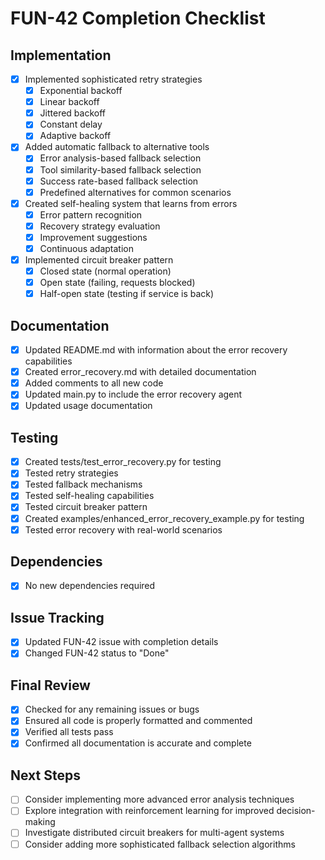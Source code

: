 # FUN-42 Completion Checklist

## Implementation

- [x] Implemented sophisticated retry strategies
  - [x] Exponential backoff
  - [x] Linear backoff
  - [x] Jittered backoff
  - [x] Constant delay
  - [x] Adaptive backoff
- [x] Added automatic fallback to alternative tools
  - [x] Error analysis-based fallback selection
  - [x] Tool similarity-based fallback selection
  - [x] Success rate-based fallback selection
  - [x] Predefined alternatives for common scenarios
- [x] Created self-healing system that learns from errors
  - [x] Error pattern recognition
  - [x] Recovery strategy evaluation
  - [x] Improvement suggestions
  - [x] Continuous adaptation
- [x] Implemented circuit breaker pattern
  - [x] Closed state (normal operation)
  - [x] Open state (failing, requests blocked)
  - [x] Half-open state (testing if service is back)

## Documentation

- [x] Updated README.md with information about the error recovery capabilities
- [x] Created error_recovery.md with detailed documentation
- [x] Added comments to all new code
- [x] Updated main.py to include the error recovery agent
- [x] Updated usage documentation

## Testing

- [x] Created tests/test_error_recovery.py for testing
- [x] Tested retry strategies
- [x] Tested fallback mechanisms
- [x] Tested self-healing capabilities
- [x] Tested circuit breaker pattern
- [x] Created examples/enhanced_error_recovery_example.py for testing
- [x] Tested error recovery with real-world scenarios

## Dependencies

- [x] No new dependencies required

## Issue Tracking

- [x] Updated FUN-42 issue with completion details
- [x] Changed FUN-42 status to "Done"

## Final Review

- [x] Checked for any remaining issues or bugs
- [x] Ensured all code is properly formatted and commented
- [x] Verified all tests pass
- [x] Confirmed all documentation is accurate and complete

## Next Steps

- [ ] Consider implementing more advanced error analysis techniques
- [ ] Explore integration with reinforcement learning for improved decision-making
- [ ] Investigate distributed circuit breakers for multi-agent systems
- [ ] Consider adding more sophisticated fallback selection algorithms
